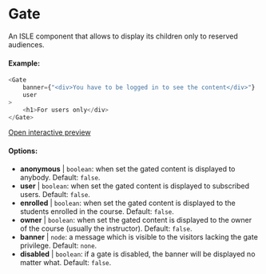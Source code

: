 # Gate

An ISLE component that allows to display its children only to reserved audiences.

#### Example:

``` js
<Gate 
    banner={"<div>You have to be logged in to see the content</div>"}
    user 
>
    <h1>For users only</div>
</Gate>
``` 

[Open interactive preview](https://isle.heinz.cmu.edu/components/gate/)

#### Options:

* __anonymous__ | `boolean`: when set the gated content is displayed to anybody. Default: `false`.
* __user__ | `boolean`: when set the gated content is displayed to subscribed users. Default: `false`.
* __enrolled__ | `boolean`: when set the gated content is displayed to the students enrolled in the course. Default: `false`.
* __owner__ | `boolean`: when set the gated content is displayed to the owner of the course (usually the instructor). Default: `false`.
* __banner__ | `node`: a message which is visible to the visitors lacking the gate privilege. Default: `none`.
* __disabled__ | `boolean`: if a gate is disabled, the banner will be displayed no matter what. Default: `false`.
